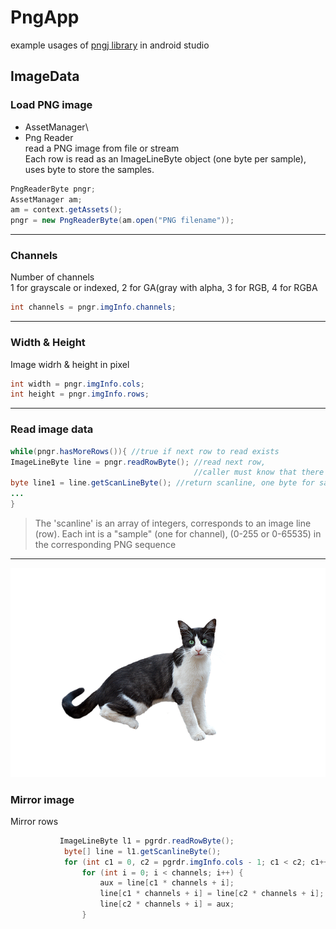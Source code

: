 # PngApp
example usages of [pngj library](https://github.com/leonbloy/pngj) in android studio
## ImageData
### Load PNG image
* AssetManager\
* Png Reader\
read a PNG image from file or stream\
Each row is read as an ImageLineByte object (one byte per sample),
uses byte to store the samples.
```java
PngReaderByte pngr;
AssetManager am;
am = context.getAssets();
pngr = new PngReaderByte(am.open("PNG filename"));
```
------------------------------------
### Channels
Number of channels \
1 for grayscale or indexed, 2 for GA(gray with alpha, 3 for RGB, 4 for RGBA   
```java
int channels = pngr.imgInfo.channels;
```
------------------------------------
### Width & Height

Image widrh & height in pixel

```java
int width = pngr.imgInfo.cols;
int height = pngr.imgInfo.rows;
```
------------------------------------
### Read image data

```java
while(pngr.hasMoreRows()){ //true if next row to read exists
ImageLineByte line = pngr.readRowByte(); //read next row, 
                                         //caller must know that there are more rows to read
byte line1 = line.getScanLineByte(); //return scanline, one byte for sample
...
}
```
>The 'scanline' is an array of integers, corresponds to an image line (row).
Each int is a "sample" (one for channel), (0-255 or 0-65535) in the corresponding PNG sequence

------------------------------------

![cat](https://github.com/kyung221/PngApp/blob/master/cat.png?raw=true)

### Mirror image
Mirror rows 
```java
           ImageLineByte l1 = pgrdr.readRowByte();
            byte[] line = l1.getScanlineByte();
            for (int c1 = 0, c2 = pgrdr.imgInfo.cols - 1; c1 < c2; c1++, c2--) {
                for (int i = 0; i < channels; i++) {
                    aux = line[c1 * channels + i];
                    line[c1 * channels + i] = line[c2 * channels + i];
                    line[c2 * channels + i] = aux;
                }
```

